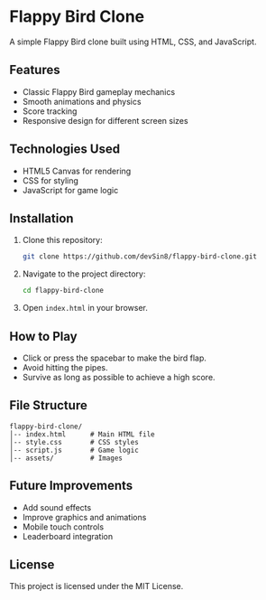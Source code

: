 # Flappy Bird Clone

A simple Flappy Bird clone built using HTML, CSS, and JavaScript.


## Features

- Classic Flappy Bird gameplay mechanics
- Smooth animations and physics
- Score tracking
- Responsive design for different screen sizes

## Technologies Used

- HTML5 Canvas for rendering
- CSS for styling
- JavaScript for game logic

## Installation

1. Clone this repository:
   ```sh
   git clone https://github.com/devSin8/flappy-bird-clone.git
   ```
2. Navigate to the project directory:
   ```sh
   cd flappy-bird-clone
   ```
3. Open `index.html` in your browser.

## How to Play

- Click or press the spacebar to make the bird flap.
- Avoid hitting the pipes.
- Survive as long as possible to achieve a high score.

## File Structure

```
flappy-bird-clone/
│-- index.html      # Main HTML file
│-- style.css       # CSS styles
│-- script.js       # Game logic
│-- assets/         # Images
```

## Future Improvements

- Add sound effects
- Improve graphics and animations
- Mobile touch controls
- Leaderboard integration

## License

This project is licensed under the MIT License.
